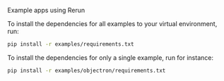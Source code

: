 Example apps using Rerun

To install the dependencies for all examples to your virtual environment, run:
```sh
pip install -r examples/requirements.txt
```

To install the dependencies for only a single example, run for instance:
```sh
pip install -r examples/objectron/requirements.txt
```
